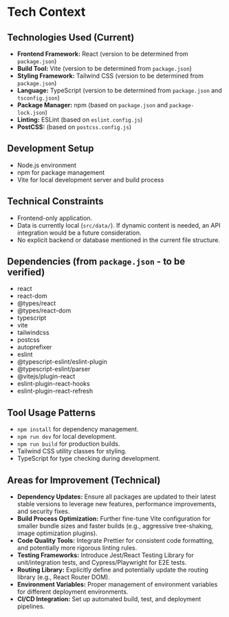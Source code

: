 # Tech Context

## Technologies Used (Current)
- **Frontend Framework:** React (version to be determined from `package.json`)
- **Build Tool:** Vite (version to be determined from `package.json`)
- **Styling Framework:** Tailwind CSS (version to be determined from `package.json`)
- **Language:** TypeScript (version to be determined from `package.json` and `tsconfig.json`)
- **Package Manager:** npm (based on `package.json` and `package-lock.json`)
- **Linting:** ESLint (based on `eslint.config.js`)
- **PostCSS:** (based on `postcss.config.js`)

## Development Setup
- Node.js environment
- npm for package management
- Vite for local development server and build process

## Technical Constraints
- Frontend-only application.
- Data is currently local (`src/data/`). If dynamic content is needed, an API integration would be a future consideration.
- No explicit backend or database mentioned in the current file structure.

## Dependencies (from `package.json` - to be verified)
- react
- react-dom
- @types/react
- @types/react-dom
- typescript
- vite
- tailwindcss
- postcss
- autoprefixer
- eslint
- @typescript-eslint/eslint-plugin
- @typescript-eslint/parser
- @vitejs/plugin-react
- eslint-plugin-react-hooks
- eslint-plugin-react-refresh

## Tool Usage Patterns
- `npm install` for dependency management.
- `npm run dev` for local development.
- `npm run build` for production builds.
- Tailwind CSS utility classes for styling.
- TypeScript for type checking during development.

## Areas for Improvement (Technical)
- **Dependency Updates:** Ensure all packages are updated to their latest stable versions to leverage new features, performance improvements, and security fixes.
- **Build Process Optimization:** Further fine-tune Vite configuration for smaller bundle sizes and faster builds (e.g., aggressive tree-shaking, image optimization plugins).
- **Code Quality Tools:** Integrate Prettier for consistent code formatting, and potentially more rigorous linting rules.
- **Testing Frameworks:** Introduce Jest/React Testing Library for unit/integration tests, and Cypress/Playwright for E2E tests.
- **Routing Library:** Explicitly define and potentially update the routing library (e.g., React Router DOM).
- **Environment Variables:** Proper management of environment variables for different deployment environments.
- **CI/CD Integration:** Set up automated build, test, and deployment pipelines.

